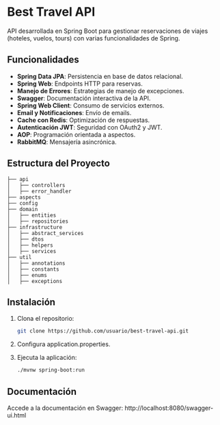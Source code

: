 # Best Travel API

API desarrollada en Spring Boot para gestionar reservaciones de viajes (hoteles, vuelos, tours) con varias funcionalidades de Spring.

## Funcionalidades

- **Spring Data JPA**: Persistencia en base de datos relacional.
- **Spring Web**: Endpoints HTTP para reservas.
- **Manejo de Errores**: Estrategias de manejo de excepciones.
- **Swagger**: Documentación interactiva de la API.
- **Spring Web Client**: Consumo de servicios externos.
- **Email y Notificaciones**: Envío de emails.
- **Cache con Redis**: Optimización de respuestas.
- **Autenticación JWT**: Seguridad con OAuth2 y JWT.
- **AOP**: Programación orientada a aspectos.
- **RabbitMQ**: Mensajería asincrónica.

## Estructura del Proyecto

```plaintext
├── api
│   ├── controllers
│   ├── error_handler
├── aspects
├── config
├── domain
│   ├── entities
│   ├── repositories
├── infrastructure
│   ├── abstract_services
│   ├── dtos
│   ├── helpers
│   ├── services
├── util
│   ├── annotations
│   ├── constants
│   ├── enums
│   ├── exceptions
```

## Instalación

1. Clona el repositorio:
   ```bash
   git clone https://github.com/usuario/best-travel-api.git
2. Configura application.properties.


3. Ejecuta la aplicación:
   ```bash
   ./mvnw spring-boot:run

## Documentación
Accede a la documentación en Swagger: http://localhost:8080/swagger-ui.html

